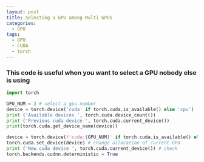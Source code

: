 ```yaml
---
layout: post
title: Selecting a GPU among Multi GPUs
categories:
  - GPU
tags:
  - GPU
  - CUDA
  - torch
---
```


### This code is useful when you want to select a GPU nobody else is using

```python
import torch

GPU_NUM = 3 # select a gpu number 
device = torch.device('cuda' if torch.cuda.is_available() else 'cpu')
print ('Available devices ', torch.cuda.device_count())
print ('Previous cuda device ', torch.cuda.current_device())
print(torch.cuda.get_device_name(device))

device = torch.device(f'cuda:{GPU_NUM}' if torch.cuda.is_available() else 'cpu')
torch.cuda.set_device(device) # change allocation of current GPU
print ('New cuda device ', torch.cuda.current_device()) # check
torch.backends.cudnn.deterministic = True
```

<!--more-->